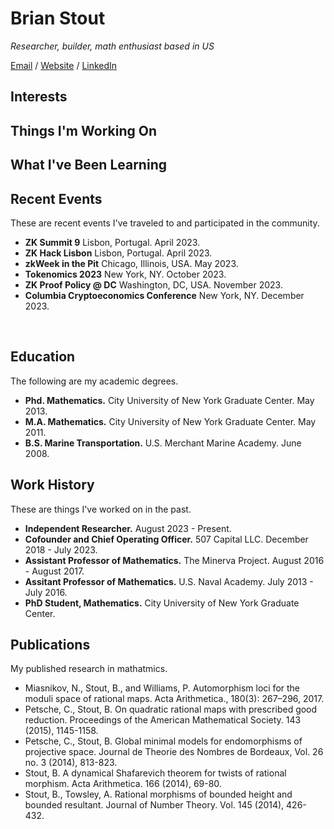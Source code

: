 # Brian Stout

_Researcher, builder, math enthusiast based in US_ <br>

[Email](mailto:bjstout@proton.me) / [Website](https://bstout1.github.io) / [LinkedIn](https://www.linkedin.com/in/brian-stout-5b68b4114/)

## Interests

## Things I'm Working On

## What I've Been Learning

## Recent Events
These are recent events I've traveled to and participated in the community.
- **ZK Summit 9** Lisbon, Portugal. April 2023.
- **ZK Hack Lisbon** Lisbon, Portugal. April 2023.
- **zkWeek in the Pit** Chicago, Illinois, USA. May 2023.
- **Tokenomics 2023** New York, NY. October 2023.
- **ZK Proof Policy @ DC** Washington, DC, USA. November 2023.
- **Columbia Cryptoeconomics Conference** New York, NY. December 2023.
<br>

## Education
The following are my academic degrees.
- **Phd. Mathematics.** City University of New York Graduate Center. May 2013.
- **M.A. Mathematics.** City University of New York Graduate Center. May 2011.
- **B.S. Marine Transportation.** U.S. Merchant Marine Academy. June 2008.

## Work History
These are things I've worked on in the past.
- **Independent Researcher.** August 2023 - Present.
- **Cofounder and Chief Operating Officer.** 507 Capital LLC. December 2018 - July 2023.
- **Assistant Professor of Mathematics.** The Minerva Project. August 2016 - August 2017.
- **Assitant Professor of Mathematics.** U.S. Naval Academy. July 2013 - July 2016.
- **PhD Student, Mathematics.** City University of New York Graduate Center.

## Publications
My published research in mathatmics.
- Miasnikov, N., Stout, B., and Williams, P. Automorphism loci for the moduli space of rational maps. Acta Arithmetica., 180(3): 267–296, 2017.
- Petsche, C., Stout, B. On quadratic rational maps with prescribed good reduction. Proceedings of the American Mathematical Society. 143 (2015), 1145-1158.
- Petsche, C., Stout, B. Global minimal models for endomorphisms of projective space. Journal de Theorie des Nombres de Bordeaux, Vol. 26 no. 3 (2014), 813-823.
- Stout, B. A dynamical Shafarevich theorem for twists of rational morphism. Acta Arithmetica. 166 (2014), 69-80.
- Stout, B., Towsley, A. Rational morphisms of bounded height and bounded resultant. Journal of Number Theory. Vol. 145 (2014), 426-432.
